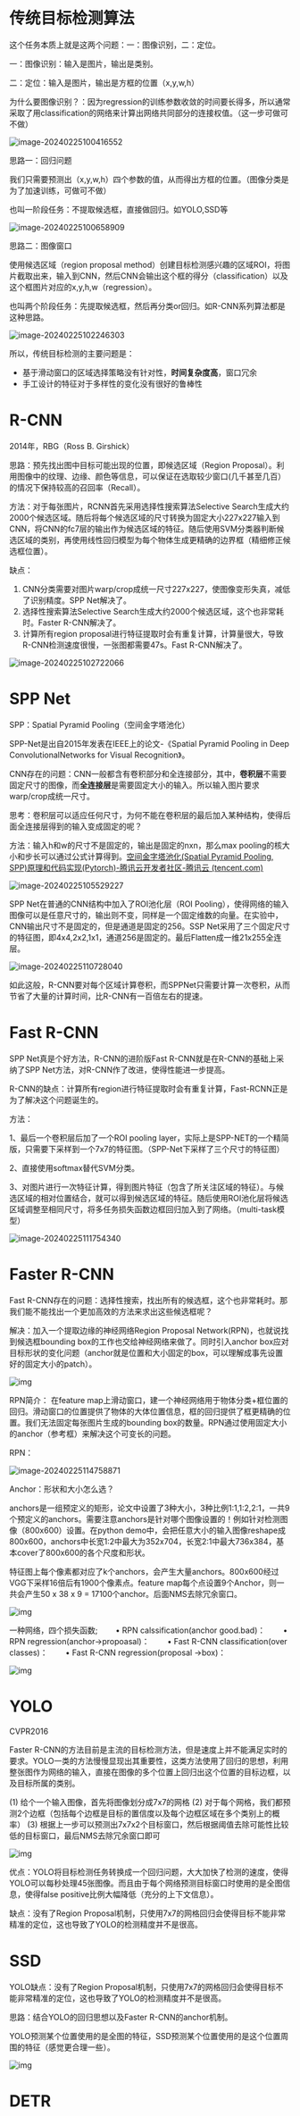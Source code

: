 # 传统目标检测算法

这个任务本质上就是这两个问题：一：图像识别，二：定位。

一：图像识别：输入是图片，输出是类别。

二：定位：输入是图片，输出是方框的位置（x,y,w,h）

为什么要图像识别？：因为regression的训练参数收敛的时间要长得多，所以通常采取了用classification的网络来计算出网络共同部分的连接权值。（这一步可做可不做）



![image-20240225100416552](images/image-20240225100416552.png)

思路一：回归问题

我们只需要预测出（x,y,w,h）四个参数的值，从而得出方框的位置。（图像分类是为了加速训练，可做可不做）

也叫一阶段任务：不提取候选框，直接做回归。如YOLO,SSD等

![image-20240225100658909](images/image-20240225100658909.png)

思路二：图像窗口

使用候选区域（region proposal method）创建目标检测感兴趣的区域ROI，将图片截取出来，输入到CNN，然后CNN会输出这个框的得分（classification）以及这个框图片对应的x,y,h,w（regression）。

也叫两个阶段任务：先提取候选框，然后再分类or回归。如R-CNN系列算法都是这种思路。

![image-20240225102246303](images/image-20240225102246303.png)

所以，传统目标检测的主要问题是：

* 基于滑动窗口的区域选择策略没有针对性，**时间复杂度高**，窗口冗余
* 手工设计的特征对于多样性的变化没有很好的鲁棒性

# R-CNN

2014年，RBG（Ross B. Girshick）

思路：预先找出图中目标可能出现的位置，即候选区域（Region Proposal）。利用图像中的纹理、边缘、颜色等信息，可以保证在选取较少窗口(几千甚至几百）的情况下保持较高的召回率（Recall）。

方法：对于每张图片，RCNN首先采用选择性搜索算法Selective Search生成大约2000个候选区域。随后将每个候选区域的尺寸转换为固定大小227x227输入到CNN，将CNN的fc7层的输出作为候选区域的特征。随后使用SVM分类器判断候选区域的类别，再使用线性回归模型为每个物体生成更精确的边界框（精细修正候选框位置）。

缺点：

1. CNN分类需要对图片warp/crop成统一尺寸227x227，使图像变形失真，减低了识别精度。SPP Net解决了。
2. 选择性搜索算法Selective Search生成大约2000个候选区域，这个也非常耗时。Faster R-CNN解决了。
3. 计算所有region proposal进行特征提取时会有重复计算，计算量很大，导致R-CNN检测速度很慢，一张图都需要47s。Fast R-CNN解决了。

![image-20240225102722066](images/image-20240225102722066.png)

# SPP Net

SPP：Spatial Pyramid Pooling（空间金字塔池化）

SPP-Net是出自2015年发表在IEEE上的论文-《Spatial Pyramid Pooling in Deep ConvolutionalNetworks for Visual Recognition》。

CNN存在的问题：CNN一般都含有卷积部分和全连接部分，其中，**卷积层**不需要固定尺寸的图像，而**全连接层**是需要固定大小的输入。所以输入图片要求warp/crop成统一尺寸。

思考：卷积层可以适应任何尺寸，为何不能在卷积层的最后加入某种结构，使得后面全连接层得到的输入变成固定的呢？

方法：输入h和w的尺寸不是固定的，输出是固定的nxn，那么max pooling的核大小和步长可以通过公式计算得到。[空间金字塔池化(Spatial Pyramid Pooling, SPP)原理和代码实现(Pytorch)-腾讯云开发者社区-腾讯云 (tencent.com)](https://cloud.tencent.com/developer/article/1076488)

![image-20240225105529227](images/image-20240225105529227.png)

SPP Net在普通的CNN结构中加入了ROI池化层（ROI Pooling），使得网络的输入图像可以是任意尺寸的，输出则不变，同样是一个固定维数的向量。在实验中，CNN输出尺寸不是固定的，但是通道是固定的256。SSP Net采用了三个固定尺寸的特征图，即4x4,2x2,1x1，通道256是固定的。最后Flatten成一维21x255全连层。

![image-20240225110728040](images/image-20240225110728040.png)

如此这般，R-CNN要对每个区域计算卷积，而SPPNet只需要计算一次卷积，从而节省了大量的计算时间，比R-CNN有一百倍左右的提速。



# Fast R-CNN

SPP Net真是个好方法，R-CNN的进阶版Fast R-CNN就是在R-CNN的基础上采纳了SPP Net方法，对R-CNN作了改进，使得性能进一步提高。

R-CNN的缺点：计算所有region进行特征提取时会有重复计算，Fast-RCNN正是为了解决这个问题诞生的。

方法：

1、最后一个卷积层后加了一个ROI pooling layer，实际上是SPP-NET的一个精简版，只需要下采样到一个7x7的特征图。（SPP-Net下采样了三个尺寸的特征图）

2、直接使用softmax替代SVM分类。

3、对图片进行一次特征计算，得到图片特征（包含了所关注区域的特征）。与候选区域的相对位置结合，就可以得到候选区域的特征。随后使用ROI池化层将候选区域调整至相同尺寸，将多任务损失函数边框回归加入到了网络。（multi-task模型）

![image-20240225111754340](images/image-20240225111754340.png)



# Faster R-CNN

Fast R-CNN存在的问题：选择性搜索，找出所有的候选框，这个也非常耗时。那我们能不能找出一个更加高效的方法来求出这些候选框呢？

解决：加入一个提取边缘的神经网络Region Proposal Network(RPN)，也就说找到候选框bounding box的工作也交给神经网络来做了。同时引入anchor box应对目标形状的变化问题（anchor就是位置和大小固定的box，可以理解成事先设置好的固定大小的patch）。

![img](images/20180502185307597-1708831917737)

RPN简介： 在feature map上滑动窗口，建一个神经网络用于物体分类+框位置的回归。滑动窗口的位置提供了物体的大体位置信息，框的回归提供了框更精确的位置。我们无法固定每张图片生成的bounding box的数量。RPN通过使用固定大小的anchor（参考框）来解决这个可变长的问题。

RPN：

![image-20240225114758871](images/image-20240225114758871.png)

Anchor：形状和大小怎么选？

anchors是一组预定义的矩形，论文中设置了3种大小，3种比例1:1,1:2,2:1，一共9个预定义的anchors。需要注意anchors是针对哪个图像设置的！例如针对检测图像（800x600）设置。在python demo中，会把任意大小的输入图像reshape成800x600，anchors中长宽1:2中最大为352x704，长宽2:1中最大736x384，基本cover了800x600的各个尺度和形状。

特征图上每个像素都对应了k个anchors，会产生大量anchors。800x600经过VGG下采样16倍后有1900个像素点。feature map每个点设置9个Anchor，则一共会产生50 x 38 x 9 = 17100个anchor。后面NMS去除冗余窗口。

![img](images/v2-4b15828dfee19be726835b671748cc4d_720w.webp)

一种网络，四个损失函数;
　　• RPN calssification(anchor good.bad)：
　　• RPN regression(anchor->propoasal)：
　　• Fast R-CNN classification(over classes)：
　　• Fast R-CNN regression(proposal ->box)：

![img](images/20180502185332506)

# YOLO

CVPR2016

Faster R-CNN的方法目前是主流的目标检测方法，但是速度上并不能满足实时的要求。YOLO一类的方法慢慢显现出其重要性，这类方法使用了回归的思想，利用整张图作为网络的输入，直接在图像的多个位置上回归出这个位置的目标边框，以及目标所属的类别。

(1) 给个一个输入图像，首先将图像划分成7x7的网格
(2) 对于每个网格，我们都预测2个边框（包括每个边框是目标的置信度以及每个边框区域在多个类别上的概率）
(3) 根据上一步可以预测出7x7x2个目标窗口，然后根据阈值去除可能性比较低的目标窗口，最后NMS去除冗余窗口即可

![img](images/20180502185352726)

优点：YOLO将目标检测任务转换成一个回归问题，大大加快了检测的速度，使得YOLO可以每秒处理45张图像。而且由于每个网络预测目标窗口时使用的是全图信息，使得false positive比例大幅降低（充分的上下文信息）。

缺点：没有了Region Proposal机制，只使用7x7的网格回归会使得目标不能非常精准的定位，这也导致了YOLO的检测精度并不是很高。

# SSD

YOLO缺点：没有了Region Proposal机制，只使用7x7的网格回归会使得目标不能非常精准的定位，这也导致了YOLO的检测精度并不是很高。

思路：结合YOLO的回归思想以及Faster R-CNN的anchor机制。

YOLO预测某个位置使用的是全图的特征，SSD预测某个位置使用的是这个位置周围的特征（感觉更合理一些）。



![img](images/20180502185410188)

# DETR

